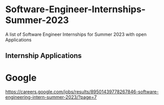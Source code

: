 # Software-Engineer-Internships-Summer-2023
A list of Software Engineer Internships for Summer 2023 with open Applications

## Internship Applications

# Google

 https://careers.google.com/jobs/results/89501439778267846-software-engineering-intern-summer-2023/?page=7
